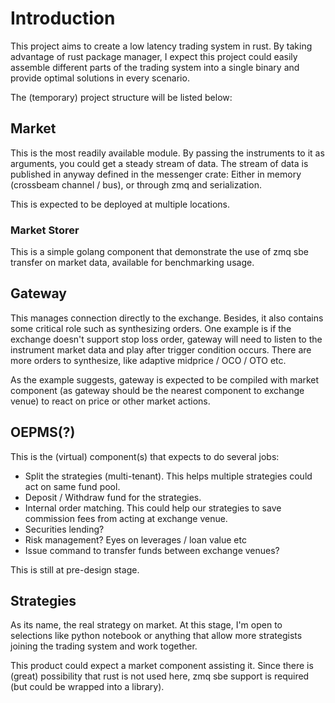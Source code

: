 # Introduction

This project aims to create a low latency trading system in rust. By taking advantage of rust package manager, I expect this project could easily assemble different parts of the trading system into a single binary and provide optimal solutions in every scenario.

The (temporary) project structure will be listed below:

## Market

This is the most readily available module. By passing the instruments to it as arguments, you could get a steady stream of data. The stream of data is published in anyway defined in the messenger crate: Either in memory (crossbeam channel / bus), or through zmq and serialization.

This is expected to be deployed at multiple locations.

### Market Storer

This is a simple golang component that demonstrate the use of zmq sbe transfer on market data, available for benchmarking usage.

## Gateway

This manages connection directly to the exchange. Besides, it also contains some critical role such as synthesizing orders. One example is if the exchange doesn't support stop loss order, gateway will need to listen to the instrument market data and play after trigger condition occurs. There are more orders to synthesize, like adaptive midprice / OCO / OTO etc.

As the example suggests, gateway is expected to be compiled with market component (as gateway should be the nearest component to exchange venue) to react on price or other market actions.

## OEPMS(?)

This is the (virtual) component(s) that expects to do several jobs:

- Split the strategies (multi-tenant). This helps multiple strategies could act on same fund pool.
- Deposit / Withdraw fund for the strategies.
- Internal order matching. This could help our strategies to save commission fees from acting at exchange venue.
- Securities lending?
- Risk management? Eyes on leverages / loan value etc
- Issue command to transfer funds between exchange venues?

This is still at pre-design stage.

## Strategies

As its name, the real strategy on market. At this stage, I'm open to selections like python notebook or anything that allow more strategists joining the trading system and work together.

This product could expect a market component assisting it. Since there is (great) possibility that rust is not used here, zmq sbe support is required (but could be wrapped into a library).